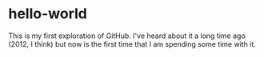 # hello-world

This is my first exploration of GitHub.
I've heard about it a long time ago (2012, I think) but now is the first time that I am spending some time with it.
